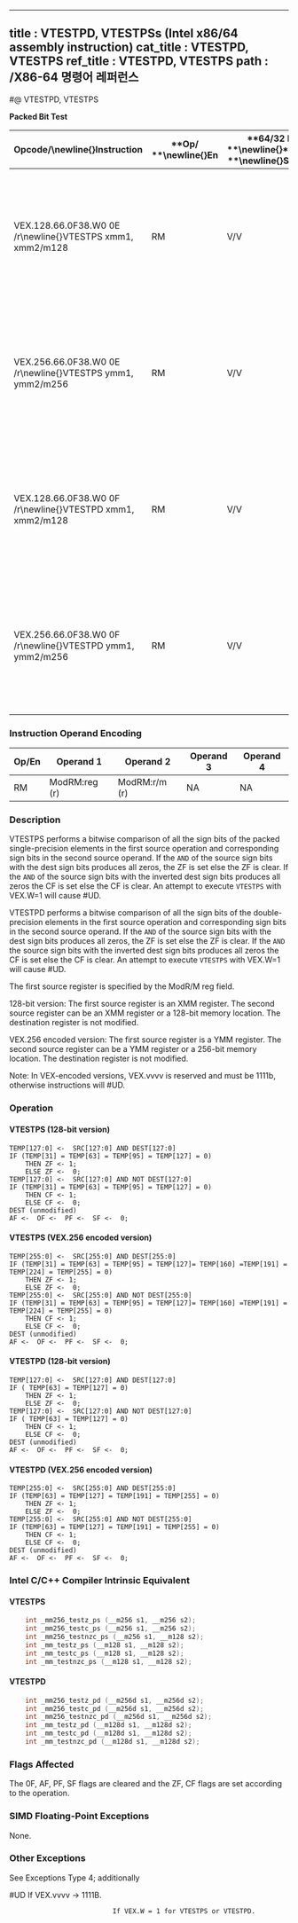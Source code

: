 ----------------------------
title : VTESTPD, VTESTPSs (Intel x86/64 assembly instruction)
cat_title : VTESTPD, VTESTPS
ref_title : VTESTPD, VTESTPS
path : /X86-64 명령어 레퍼런스
----------------------------
#@ VTESTPD, VTESTPS

**Packed Bit Test**

|**Opcode/**\newline{}**Instruction**|**Op/ **\newline{}**En**|**64/32 bit **\newline{}**Mode **\newline{}**Support**|**CPUID **\newline{}**Feature **\newline{}**Flag**|**Description**|
|------------------------------------|------------------------|------------------------------------------------------|--------------------------------------------------|---------------|
|VEX.128.66.0F38.W0 0E /r\newline{}VTESTPS xmm1, xmm2/m128|RM|V/V|AVX|Set ZF and CF depending on sign bit AND and ANDN of packed single-precision floating-point sources.|
|VEX.256.66.0F38.W0 0E /r\newline{}VTESTPS ymm1, ymm2/m256|RM|V/V|AVX|Set ZF and CF depending on sign bit AND and ANDN of packed single-precision floating-point sources.|
|VEX.128.66.0F38.W0 0F /r\newline{}VTESTPD xmm1, xmm2/m128|RM|V/V|AVX|Set ZF and CF depending on sign bit AND and ANDN of packed double-precision floating-point sources.|
|VEX.256.66.0F38.W0 0F /r\newline{}VTESTPD ymm1, ymm2/m256|RM|V/V|AVX|Set ZF and CF depending on sign bit AND and ANDN of packed double-precision floating-point sources.|
### Instruction Operand Encoding


|Op/En|Operand 1|Operand 2|Operand 3|Operand 4|
|-----|---------|---------|---------|---------|
|RM|ModRM:reg (r)|ModRM:r/m (r)|NA|NA|
### Description


VTESTPS performs a bitwise comparison of all the sign bits of the packed single-precision elements in the first source operation and corresponding sign bits in the second source operand. If the `AND` of the source sign bits with the dest sign bits produces all zeros, the ZF is set else the ZF is clear. If the `AND` of the source sign bits with the inverted dest sign bits produces all zeros the CF is set else the CF is clear. An attempt to execute `VTESTPS` with VEX.W=1 will cause #UD.

VTESTPD performs a bitwise comparison of all the sign bits of the double-precision elements in the first source operation and corresponding sign bits in the second source operand. If the `AND` of the source sign bits with the dest sign bits produces all zeros, the ZF is set else the ZF is clear. If the `AND` the source sign bits with the inverted dest sign bits produces all zeros the CF is set else the CF is clear. An attempt to execute `VTESTPS` with VEX.W=1 will cause #UD.

The first source register is specified by the ModR/M reg field.

128-bit version: The first source register is an XMM register. The second source register can be an XMM register or a 128-bit memory location. The destination register is not modified.

VEX.256 encoded version: The first source register is a YMM register. The second source register can be a YMM register or a 256-bit memory location. The destination register is not modified.

Note: In VEX-encoded versions, VEX.vvvv is reserved and must be 1111b, otherwise instructions will #UD.


### Operation
#### VTESTPS (128-bit version)
```info-verb
TEMP[127:0] <-  SRC[127:0] AND DEST[127:0]
IF (TEMP[31] = TEMP[63] = TEMP[95] = TEMP[127] = 0)
    THEN ZF <- 1;
    ELSE ZF <-  0;
TEMP[127:0] <-  SRC[127:0] AND NOT DEST[127:0]
IF (TEMP[31] = TEMP[63] = TEMP[95] = TEMP[127] = 0)
    THEN CF <- 1;
    ELSE CF <-  0;
DEST (unmodified)
AF <-  OF <-  PF <-  SF <-  0;
```
#### VTESTPS (VEX.256 encoded version)
```info-verb
TEMP[255:0] <-  SRC[255:0] AND DEST[255:0]
IF (TEMP[31] = TEMP[63] = TEMP[95] = TEMP[127]= TEMP[160] =TEMP[191] = TEMP[224] = TEMP[255] = 0)
    THEN ZF <- 1;
    ELSE ZF <-  0;
TEMP[255:0] <-  SRC[255:0] AND NOT DEST[255:0]
IF (TEMP[31] = TEMP[63] = TEMP[95] = TEMP[127]= TEMP[160] =TEMP[191] = TEMP[224] = TEMP[255] = 0)
    THEN CF <- 1;
    ELSE CF <-  0;
DEST (unmodified)
AF <-  OF <-  PF <-  SF <-  0;
```
#### VTESTPD (128-bit version)
```info-verb
TEMP[127:0] <-  SRC[127:0] AND DEST[127:0]
IF ( TEMP[63] = TEMP[127] = 0)
    THEN ZF <- 1;
    ELSE ZF <-  0;
TEMP[127:0] <-  SRC[127:0] AND NOT DEST[127:0]
IF ( TEMP[63] = TEMP[127] = 0)
    THEN CF <- 1;
    ELSE CF <-  0;
DEST (unmodified)
AF <-  OF <-  PF <-  SF <-  0;
```
#### VTESTPD (VEX.256 encoded version)
```info-verb
TEMP[255:0] <-  SRC[255:0] AND DEST[255:0]
IF (TEMP[63] = TEMP[127] = TEMP[191] = TEMP[255] = 0)
    THEN ZF <- 1;
    ELSE ZF <-  0;
TEMP[255:0] <-  SRC[255:0] AND NOT DEST[255:0]
IF (TEMP[63] = TEMP[127] = TEMP[191] = TEMP[255] = 0)
    THEN CF <- 1;
    ELSE CF <-  0;
DEST (unmodified)
AF <-  OF <-  PF <-  SF <-  0;
```

### Intel C/C++ Compiler Intrinsic Equivalent
#### VTESTPS
```cpp
    int _mm256_testz_ps (__m256 s1, __m256 s2);
    int _mm256_testc_ps (__m256 s1, __m256 s2);
    int _mm256_testnzc_ps (__m256 s1, __m128 s2);
    int _mm_testz_ps (__m128 s1, __m128 s2);
    int _mm_testc_ps (__m128 s1, __m128 s2);
    int _mm_testnzc_ps (__m128 s1, __m128 s2);
```
#### VTESTPD
```cpp
    int _mm256_testz_pd (__m256d s1, __m256d s2);
    int _mm256_testc_pd (__m256d s1, __m256d s2);
    int _mm256_testnzc_pd (__m256d s1, __m256d s2);
    int _mm_testz_pd (__m128d s1, __m128d s2);
    int _mm_testc_pd (__m128d s1, __m128d s2);
    int _mm_testnzc_pd (__m128d s1, __m128d s2);
```
### Flags Affected


The 0F, AF, PF, SF flags are cleared and the ZF, CF flags are set according to the operation.

### SIMD Floating-Point Exceptions


None.

### Other Exceptions


See Exceptions Type 4; additionally

#UD If VEX.vvvv ->  1111B.

                              If VEX.W = 1 for VTESTPS or VTESTPD.

